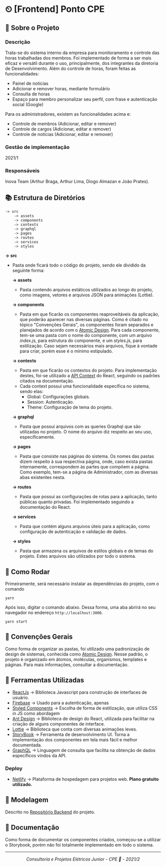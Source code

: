 # ⏲ [Frontend] Ponto CPE

## 🔎 Sobre o Projeto

### **Descrição**

Trata-se do sistema interno da empresa para monitoramento e controle das horas trabalhadas dos membros. Foi implementado de forma a ser mais eficaz e versátil durante o uso, principalmente, dos integrantes da diretoria de Desenvolvimento.
Além do controle de horas, foram feitas as funcionalidades:

- Painel de notícias
- Adicionar e remover horas, mediante formulário
- Consulta de horas
- Espaço para membro personalizar seu perfil, com frase e autenticação social (Google)

Para os administradores, existem as funcionalidades acima e:

- Controle de membros (Adicionar, editar e remover)
- Controle de cargos (Adicionar, editar e remover)
- Controle de notícias (Adicionar, editar e remover)

### **Gestão de implementação**

2021/1

### **Responsáveis**

Inova Team (Arthur Braga, Arthur Lima, Diogo Almazan e João Prates).

## 📚 Estrutura de Diretórios

    -> src
        -> assets
        -> components
        -> contexts
        -> graphql
    	-> pages
    	-> routes
        -> services
        -> styles

**-> src**

- Pasta onde ficará todo o código do projeto, sendo ele dividido da seguinte forma:

  **-> assets**

  - Pasta contendo arquivos estáticos utilizados ao longo do projeto, como imagens, vetores e arquivos JSON para animações (Lottie).

  **-> components**

  - Pasta em que ficarão os componentes reaproveitáveis da aplicação, que poderão aparecer nas diversas páginas. Como é citado no tópico "Convenções Gerais", os componentes foram separados e planejados de acordo com o [Atomic Design](https://bradfrost.com/blog/post/atomic-web-design/ "Atomic Design"). Para cada componente, tem-se uma pasta com o nome do componente, com um arquivo _index.js_, para estrutura do componente, e um _styles.js_, para estilização. Caso sejam necessários mais arquivos, fique à vontade para criar, porém esse é o mínimo estipulado.

  **-> contexts**

  - Pasta em que ficarão os contextos do projeto. Para implementação destes, foi-se utilizado a [API Context](https://pt-br.reactjs.org/docs/context.html "API Context") do React, seguindo os padrões citados na documentação.
  - Cada context possui uma funcionalidade específica no sistema, sendo elas:
    - Global: Configurações globais.
    - Session: Autenticação.
    - Theme: Configuração de tema do projeto.

  **-> graphql**

  - Pasta que possui arquivos com as queries Graphql que são utilizadas no projeto. O nome do arquivo diz respeito ao seu uso, especificamente.

  **-> pages**

  - Pasta que consiste nas páginas do sistema. Os nomes das pastas dizem respeito à sua respectiva página, onde, caso exista pastas internamente, correspondem às partes que compõem a página. Como exemplo, tem-se a página de Administrador, com as diversas abas existentes nesta.

  **-> routes**

  - Pasta que possui as configurações de rotas para a aplicação, tanto públicas quanto privadas. Foi implementado seguindo a documentação do React.

  **-> services**

  - Pasta que contém alguns arquivos úteis para a aplicação, como configuração de autenticação e validação de dados.

  **-> styles**

  - Pasta que armazena os arquivos de estilos globais e de temas do projeto. Estes arquivos são utilizados por todo o sistema.

## 📲 Como Rodar

Primeiramente, será necessário instalar as dependências do projeto, com o comando

    yarn

Após isso, digitar o comando abaixo. Dessa forma, uma aba abrirá no seu navegador no endereço `http://localhost:3000`.

    yarn start

## 🤯 Convenções Gerais

Como forma de organizar as pastas, foi utilizado uma padronização de design de sistemas, conhecida como [Atomic Design](https://bradfrost.com/blog/post/atomic-web-design/ "Atomic Design"). Nesse padrão, o projeto é organizado em átomos, moléculas, organismos, templates e páginas. Para mais informações, consultar a documentação.

## 🔧 Ferramentas Utilizadas

- [ReactJs](https://pt-br.reactjs.org/docs/getting-started.html "ReactJs") -> Biblioteca Javascript para construção de interfaces de usuário.
- [Firebase](https://firebase.google.com/docs/ "Firebase") -> Usado para a autenticação, apenas
- [Styled Components](https://styled-components.com/docs "Styled Components") -> Escolha de forma de estilização, que utiliza CSS in JS como abordagem
- [Ant Design](https://ant.design/docs/react/introduce "Ant Design") -> Biblioteca de design do React, utilizada para facilitar na criação de alguns componentes de interface.
- [Lottie](https://www.npmjs.com/package/react-lottie "React Lottie") -> Biblioteca que conta com diversas animações leves.
- [StoryBook](https://storybook.js.org/docs/react/get-started/introduction "Storybook") -> Ferramenta de desenvolvimento UI. Torna a implementação dos componentes em tela mais fácil e melhor documentada.
- [GraphQL](https://graphql.org/learn/ "GraphQL") -> Linguagem de consulta que facilita na obtenção de dados específicos vindos da API.

### Deploy

- [Netlify](https://www.netlify.com/ "Netlify") -> Plataforma de hospedagem para projetos web. **Plano gratuito utilizado.**

## 🧠 Modelagem

Descrito no [Repositório Backend](https://github.com/cpejr/backend-novoponto) do projeto.

## 📌 Documentação

Como forma de documentar os componentes criados, começou-se a utilizar o Storybook, porém não foi totalmente implementado em todo o sistema.

---

_<p style="text-align:center;">Consultoria e Projetos Elétricos Junior - CPE 💛 - 2021/2</p>_
